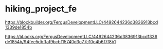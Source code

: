# hiking_project_fe

https://blockbuilder.org/FergusDevelopmentLLC/4492644236d3836913bcd1339de1854b

https://bl.ocks.org/FergusDevelopmentLLC/4492644236d3836913bcd1339de1854b/94fee5dbffaf9bcbf15740d3c77c10c4b6f7f8b1